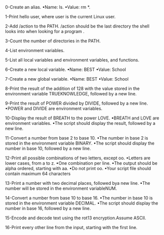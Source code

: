 0-Create an alias. •Name: ls. •Value: rm *.

1-Print hello user, where user is the current Linux user.

2-Add /action to the PATH. /action should be the last directory the shell looks into when looking for a program .

3-Count the number of directories in the PATH.

4-List environment variables.

5-List all local variables and environment variables, and functions.

6-Create a new local variable. 
•Name: BEST •Value: School

7-Create a new global variable.
•Name: BEST •Value: School

8-Print the result of the addition of 128 with the value stored in the environment variable TRUEKNOWLEDGE, followed by a new line.

9-Print the result of POWER divided by DIVIDE, followed by a new line.
•POWER and DIVIDE are environment variables.

10-Display the result of BREATH to the power LOVE.
•BREATH and LOVE are environment variables.
•The script should display the result, followed by a new line.

11-Convert a number from base 2 to base 10.
•The number in base 2 is stored in the environment variable BINARY.
•The script should display the number in base 10, followed by a new line.

12-Print all possible combinations of two letters, except oo.
•Letters are lower cases, from a to z.
•One combination per line.
•The output should be alpha ordered, starting with aa.
•Do not print oo.
•Your script file should contain maximum 64 characters

13-Print a number with two decimal places, followed bya new line.
•The number will be stored in the environment variableNUM.

14-Convert a number from base 10 to base 16.
•The number in base 10 is stored in the environment variable DECIMAL.
•The script should display the number in base 16, followed by a new line.

15-Encode and decode text using the rot13 encryption.Assume ASCII.

16-Print every other line from the input, starting with the first line.
